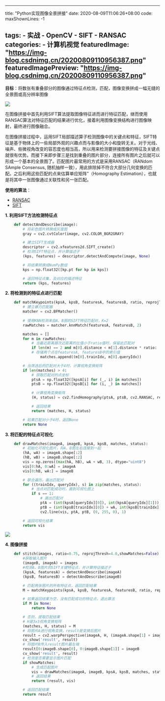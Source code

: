 ﻿
---
title: "Python实现图像全景拼接"
date: 2020-08-09T11:06:26+08:00
code:
    maxShownLines: -1

tags: 
    - 实战
    - OpenCV
    - SIFT
    - RANSAC
categories: 
    - 计算机视觉
featuredImage: "https://img-blog.csdnimg.cn/20200809110956387.png"
featuredImagePreview: "https://img-blog.csdnimg.cn/20200809110956387.png"
---

**目标**：将数张有重叠部分的图像通过特征点检测，匹配，图像变换拼成一幅无缝的全景图或高分辨率图像

![](https://img-blog.csdnimg.cn/20200809110424857.png " ")


在图像拼接中首先利用SIFT算法提取图像特征进而进行特征匹配，继而使用RANSAC算法对特征匹配的结果进行优化，接着利用图像变换结构进行图像映射，最终进行图像融合。

在图像拼接过程中，运用SIFT局部描述算子检测图像中的关键点和特征，SIFT特征是基于物体上的一些局部外观的兴趣点而与影像的大小和旋转无关。对于光线、噪声、些微视角改变的容忍度也相当高，所以用来检测要拼接图像的特征及关键点就很有优势。而接下来即步骤三是找到重叠的图片部分，连接所有图片之后就可以形成一个基本的全景图了。匹配图片最常用的方式是采用RANSAC（RANdom SAmple Consensus, 随机抽样一致），用此排除掉不符合大部分几何变换的匹配。之后利用这些匹配的点来估算单应矩阵”（Homography Estimation），也就是将其中一张图像通过关联性和另一张匹配。

**使用的算法**：
- [RANSAC](https://aimoon.top/2020/07/fitting/#roubst-fitting--ransac)
- [SIFT](https://aimoon.top/2020/07/edgedetection2/#sift%E7%89%B9%E5%BE%81)

**1. 利用SIFT方法检测特征点**

```python
    def detectAndDescribe(image):
        # 将彩色图片转换成灰度图
        gray = cv2.cvtColor(image, cv2.COLOR_BGR2GRAY)

        # 建立SIFT生成器
        descriptor = cv2.xfeatures2d.SIFT_create()
        # 检测SIFT特征点，并计算描述子
        (kps, features) = descriptor.detectAndCompute(image, None)

        # 将结果转换成NumPy数组
        kps = np.float32([kp.pt for kp in kps])

        # 返回特征点集，及对应的描述特征
        return (kps, features)
```

**2. 将检测到的特征点进行匹配**

```python
    def matchKeypoints(kpsA, kpsB, featuresA, featuresB, ratio, reprojThresh):
        # 建立暴力匹配器
        matcher = cv2.BFMatcher()
  
        # 使用KNN检测来自A、B图的SIFT特征匹配对，K=2
        rawMatches = matcher.knnMatch(featuresA, featuresB, 2)

        matches = []
        for m in rawMatches:
            # 当最近距离跟次近距离的比值小于ratio值时，保留此匹配对
            if len(m) == 2 and m[0].distance < m[1].distance * ratio:
            # 存储两个点在featuresA, featuresB中的索引值
                matches.append((m[0].trainIdx, m[0].queryIdx))

        # 当筛选后的匹配对大于4时，计算视角变换矩阵
        if len(matches) > 4:
            # 获取匹配对的点坐标
            ptsA = np.float32([kpsA[i] for (_, i) in matches])
            ptsB = np.float32([kpsB[i] for (i, _) in matches])

            # 计算视角变换矩阵
            (H, status) = cv2.findHomography(ptsA, ptsB, cv2.RANSAC, reprojThresh)

            # 返回结果
            return (matches, H, status)

        # 如果匹配对小于4时，返回None
        return None
```


**3. 将匹配的特征点可视化**

```python
    def drawMatches(imageA, imageB, kpsA, kpsB, matches, status):
        # 初始化可视化图片，将A、B图左右连接到一起
        (hA, wA) = imageA.shape[:2]
        (hB, wB) = imageB.shape[:2]
        vis = np.zeros((max(hA, hB), wA + wB, 3), dtype="uint8")
        vis[0:hA, 0:wA] = imageA
        vis[0:hB, wA:] = imageB

        # 联合遍历，画出匹配对
        for ((trainIdx, queryIdx), s) in zip(matches, status):
            # 当点对匹配成功时，画到可视化图上
            if s == 1:
                # 画出匹配对
                ptA = (int(kpsA[queryIdx][0]), int(kpsA[queryIdx][1]))
                ptB = (int(kpsB[trainIdx][0]) + wA, int(kpsB[trainIdx][1]))
                cv2.line(vis, ptA, ptB, (0, 255, 0), 1)

        # 返回可视化结果
        return vis
```

![](https://img-blog.csdnimg.cn/20200809110512171.png " ")




**4. 图像拼接**

```python
    def stitch(images, ratio=0.75, reprojThresh=4.0,showMatches=False):
        #获取输入图片
        (imageB, imageA) = images
        #检测A、B图片的SIFT关键特征点，并计算特征描述子
        (kpsA, featuresA) = detectAndDescribe(imageA)
        (kpsB, featuresB) = detectAndDescribe(imageB)

        # 匹配两张图片的所有特征点，返回匹配结果
        M = matchKeypoints(kpsA, kpsB, featuresA, featuresB, ratio, reprojThresh)

        # 如果返回结果为空，没有匹配成功的特征点，退出算法
        if M is None:
            return None

        # 否则，提取匹配结果
        # H是3x3视角变换矩阵      
        (matches, H, status) = M
        # 将图片A进行视角变换，result是变换后图片
        result = cv2.warpPerspective(imageA, H, (imageA.shape[1] + imageB.shape[1], imageA.shape[0]))
        cv_show('result', result)
        # 将图片B传入result图片最左端
        result[0:imageB.shape[0], 0:imageB.shape[1]] = imageB
        cv_show('result', result)
        # 检测是否需要显示图片匹配
        if showMatches:
            # 生成匹配图片
            vis = drawMatches(imageA, imageB, kpsA, kpsB, matches, status)
            # 返回结果
            return (result, vis)

        # 返回匹配结果
        return result
```




















